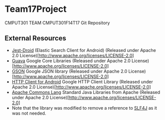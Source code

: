 Team17Project
=============

CMPUT301 TEAM CMPUT301F14T17 Git Repository

External Resources
------------------
- [Jest-Droid](https://github.com/searchbox-io/Jest/tree/master/jest-droid) (Elastic Search Client for Android) (Released under Apache 2.0 License)[http://www.apache.org/licenses/LICENSE-2.0]
 - [Guava](https://code.google.com/p/guava-libraries/) Google Core Libraries (Released under Apache 2.0 License)[http://www.apache.org/licenses/LICENSE-2.0]
 - [GSON](https://code.google.com/p/google-gson/) Google JSON library (Released under Apache 2.0 License)[http://www.apache.org/licenses/LICENSE-2.0]
 - [HTTP Client for Android](https://code.google.com/p/httpclientandroidlib/) Google HTTP Client Library (Released under Apache 2.0 License)[http://www.apache.org/licenses/LICENSE-2.0]
 - [Apache Commons Lang](http://commons.apache.org/proper/commons-lang/) Standard Java Libraries from Apache (Released under Apache 2.0 License)[http://www.apache.org/licenses/LICENSE-2.0]
 - Note that the library was modified to remove a reference to [SLF4J](http://slf4j.org/license.html) as it was not needed.